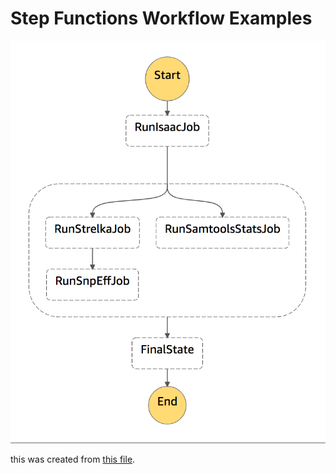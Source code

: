# Step Functions Workflow Examples

![Example Workflow](./images/example-state-machine.png)

this was created from [this file](./files/example-state-machine.json).